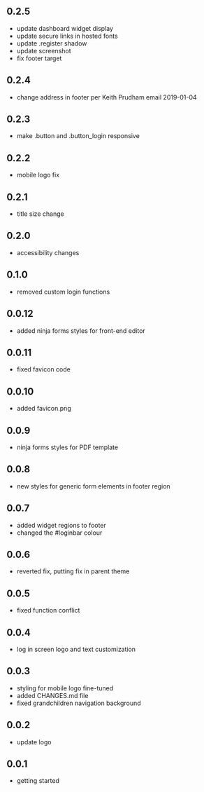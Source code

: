 ## 0.2.5
+ update dashboard widget display
+ update secure links in hosted fonts
+ update .register shadow
+ update screenshot
+ fix footer target

## 0.2.4
+ change address in footer per Keith Prudham email 2019-01-04

## 0.2.3
+ make .button and .button_login responsive

## 0.2.2
+ mobile logo fix

## 0.2.1
+ title size change

## 0.2.0
+ accessibility changes

## 0.1.0
+ removed custom login functions

## 0.0.12
+ added ninja forms styles for front-end editor

## 0.0.11
+ fixed favicon code

## 0.0.10
+ added favicon.png

## 0.0.9
+ ninja forms styles for PDF template

## 0.0.8
+ new styles for generic form elements in footer region

## 0.0.7
+ added widget regions to footer
+ changed the #loginbar colour

## 0.0.6
+ reverted fix, putting fix in parent theme

## 0.0.5
+ fixed function conflict

## 0.0.4
+ log in screen logo and text customization

## 0.0.3
+ styling for mobile logo fine-tuned
+ added CHANGES.md file
+ fixed grandchildren navigation background

## 0.0.2
+ update logo

## 0.0.1
+ getting started
